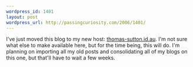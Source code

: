 ```yaml
--- 
wordpress_id: 1401
layout: post
wordpress_url: http://passingcuriosity.com/2006/1401/
---
```

<p>I&#39;ve just moved this blog to my new host: <a href="http://thomas-sutton.id.au/blog/">thomas-sutton.id.au</a>. I&#39;m not sure what else to make available here, but for the time being, this will do. I&#39;m planning on importing all my old posts and consolidating all of my  blogs on this one, but that&#39;ll have to wait a few weeks.</p>
